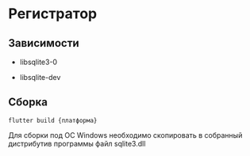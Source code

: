 # Регистратор

## Зависимости

- libsqlite3-0

- libsqlite-dev

## Сборка

```
flutter build {платформа}
```

Для сборки под ОС Windows необходимо скопировать в собранный дистрибутив программы файл sqlite3.dll

